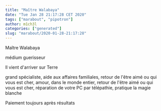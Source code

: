 ```yaml
---
title: "Maître Walabaya"
date: "Tue Jan 28 21:17:28 CET 2020"
tags: ["marabout", "pipotron"]
author: m1ch3l
categories: ["generated"]
slug: "marabout/2020-01-28-21:17:28"
---
```


Maître Walabaya

médium guerisseur

Il vient d'arriver sur Terre

grand spécialiste, aide aux affaires familiales, retour de l'être aimé ou qui vous est cher, amour, dans le monde entier, retour de l'être aimé ou qui vous est cher, réparation de votre PC par télépathie, pratique la magie blanche

Paiement toujours après résultats
